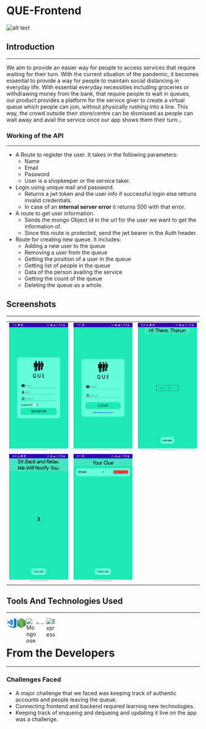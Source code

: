 # QUE-Frontend

![alt text](https://static.toiimg.com/thumb/msid-71966504,width-1200,height-900,resizemode-4/.jpg)

## Introduction

---

We aim to provide an easier way for people to access services that require waiting for their turn. With the current situation of the pandemic, it becomes essential to provide a way for people to maintain social distancing in everyday life. With essential everyday necessities including groceries or withdrawing money from the bank, that require people to wait in queues, our product provides a platform for the service giver to create a virtual queue which people can join, without physically rushing into a line. This way, the crowd outside their store/centre can be dismissed as people can wait away and avail the service once our app shows them their turn...

### Working of the API

---

- A Route to register the user. It takes in the following parameters:
  - Name
  - Email
  - Password
  - User is a shopkeeper or the service taker.
- Login using unique mail and password.
  - Returns a jwt token and the user info if successful login else retruns invalid credentials.
  - In case of an <strong>internal server error</strong> it returns 500 with that error.
- A route to get user information.
  - Sends the mongo Object id in the url for the user we want to get the information of.
  - Since this route is protected, send the jwt bearer in the Auth header.
- Route for creating new queue. It includes:
  - Adding a new user to the queue
  - Removing a user from the queue
  - Getting the position of a user in the queue
  - Getting list of people in the queue
  - Data of the person availing the service
  - Getting the count of the queue
  - Deleting the queue as a whole.

## Screenshots

---

|                                |                                |                                |
| :----------------------------: | :----------------------------: | :----------------------------: |
| ![alt text](img/SS/ss1.jpg) | ![alt text](img/SS/ss2.jpg) | ![alt text](img/SS/ss3.jpg) |
| ![alt text](img/SS/ss4.jpg) | ![alt text](img/SS/ss5.jpg) |

## Tools And Technologies Used

---

<img align="left" alt="Visual Studio Code" width="26px" height="26px" src="https://raw.githubusercontent.com/github/explore/80688e429a7d4ef2fca1e82350fe8e3517d3494d/topics/visual-studio-code/visual-studio-code.png" />
<img align="left" alt="Node.js" width="26px" src="https://raw.githubusercontent.com/github/explore/80688e429a7d4ef2fca1e82350fe8e3517d3494d/topics/nodejs/nodejs.png" />
<img align="left" alt="Mongoose" width="26px" src="https://cms-assets.tutsplus.com/uploads/users/34/posts/29527/preview_image/mongoose.jpg" />
<img align="left" alt="MongoDB" width="26px" src="https://raw.githubusercontent.com/github/explore/80688e429a7d4ef2fca1e82350fe8e3517d3494d/topics/mongodb/mongodb.png" />
<img align="left" alt="Express" width="26px" src="https://p7.hiclipart.com/preview/780/57/127/node-js-javascript-database-mongodb-native.jpg" />
<br></br>

# From the Developers

---

### Challenges Faced

- A major challenge that we faced was keeping track of authentic accounts and people leaving the queue.
- Connecting frontend and backend required learning new technologies.
- Keeping track of enqueing and dequeing and updating it live on the app was a challenge.
